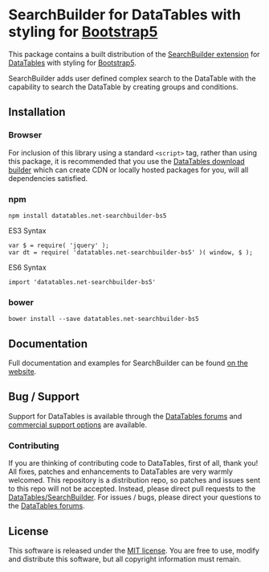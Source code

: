 # SearchBuilder for DataTables with styling for [Bootstrap5](https://getbootstrap.com/)

This package contains a built distribution of the [SearchBuilder extension](https://datatables.net/extensions/SearchBuilder) for [DataTables](https://datatables.net/) with styling for [Bootstrap5](https://getbootstrap.com/).

SearchBuilder adds user defined complex search to the DataTable with the capability to search the DataTable by creating groups and conditions.


## Installation

### Browser

For inclusion of this library using a standard `<script>` tag, rather than using this package, it is recommended that you use the [DataTables download builder](//datatables.net/download) which can create CDN or locally hosted packages for you, will all dependencies satisfied.

### npm

```
npm install datatables.net-searchbuilder-bs5
```

ES3 Syntax
```
var $ = require( 'jquery' );
var dt = require( 'datatables.net-searchbuilder-bs5' )( window, $ );
```

ES6 Syntax
```
import 'datatables.net-searchbuilder-bs5'
```

### bower

```
bower install --save datatables.net-searchbuilder-bs5
```



## Documentation

Full documentation and examples for SearchBuilder can be found [on the website](https://datatables.net/extensions/searchbuilder).


## Bug / Support

Support for DataTables is available through the [DataTables forums](//datatables.net/forums) and [commercial support options](//datatables.net/support) are available.


### Contributing

If you are thinking of contributing code to DataTables, first of all, thank you! All fixes, patches and enhancements to DataTables are very warmly welcomed. This repository is a distribution repo, so patches and issues sent to this repo will not be accepted. Instead, please direct pull requests to the [DataTables/SearchBuilder](http://github.com/DataTables/SearchBuilder). For issues / bugs, please direct your questions to the [DataTables forums](//datatables.net/forums).


## License

This software is released under the [MIT license](//datatables.net/license). You are free to use, modify and distribute this software, but all copyright information must remain.

